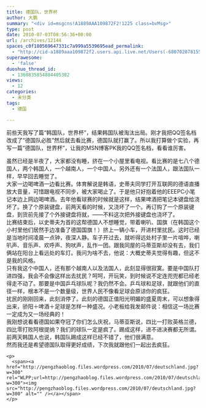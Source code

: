 ```yaml
---
title: 德国队，世界杯
author: 大鹏
summary: "<div id=msgcns!A1889AAA109872F2!1225 class=bvMsg>"
type: post
date: 2010-07-03T08:56:36+00:00
url: /archives/12144
spaces_c0f180569647331c7a999a5539695ead_permalink:
  - "http://cid-a1889aaa109872f2.users.api.live.net/Users(-6807020781556960526)/Blogs('A1889AAA109872F2!102')/Entries('A1889AAA109872F2!1225')?authkey=7T08dKQfQ0s%24"
superawesome:
  - 'false'
duoshuo_thread_id:
  - 1360835854884405382
views:
  - 12
categories:
  - 未分类
tags:
  - 德国

---
```

<div id="msgcns!A1889AAA109872F2!1225" class="bvMsg">
  前些天我写了篇“韩国队，世界杯”，结果韩国队被淘汰出局。刚才我把QQ签名档改成了“德国队必胜”然后就去看比赛，德国队就打赢了。所以我打算做个实验，再写一篇“德国队，世界杯”，让我的MSN博客PK我的QQ签名档，看看谁厉害。</p> 
  
  <div>
  </div>
  
  <div>
    虽然已经是半夜了，大家都没有睡，挤在一个小屋里看电视。看比赛的是七八个德国人，两个韩国人，一个越南人，一个中国人。另外还有一个法国人，跟法国队一样，早早回去睡觉了。
  </div>
  
  <div>
  </div>
  
  <div>
    大家一边喝啤酒一边看比赛。体育解说是韩语，史蒂夫同学打开互联网的德语直播放大音量，可惜跟电视不同步，被大家喝止了。于是他只好抱着他的EEEPC小笔记本边上网边喝啤酒。去年他看球赛的时候就是这样，结果啤酒把笔记本键盘给浇坏了。换了个原装键盘，前两天看的时候，又浇坏了一个。再订购了一个原装键盘，到货前先接了个外接键盘将就，——不料这次把外接键盘也浇坏了。
  </div>
  
  <div>
  </div>
  
  <div>
    比赛结束后，以史蒂夫为首的这帮德国人不想睡觉，带着喇叭、国旗（在韩国这个小村里他们居然手边准备了德国国旗！）挤上一辆小车，开进村里扰民。这时已经是当地时间凌晨一点钟，夜深人静。车子开过去，就听得远处村子里一片喧哗，喇叭声、音乐声、欢呼声、狗吠声，乱作一团。跟我同屋的马蒂亚斯却没有去，我们俩站在阳台上看远处的车灯。我问为啥不去，他说：大概史蒂夫觉得有趣，但这不是我的风格。
  </div>
  
  <div>
  </div>
  
  <div>
    只有我这个中国人，还有那个越南人以及法国人，此刻显得很寂寞。要是中国队打进四强，我会不会像这样出去扰民？呵呵，开玩笑，到时候说不定连兜兜都已经老得走不动了。那要是中国乒乓球队呢？我仍然不会。乒乓球和足球，就跟他们的直径一样，根本不是一个数量级，世界人民不像看足球会原谅你的疯狂。
  </div>
  
  <div>
  </div>
  
  <div>
    扰民的刚刚回来，此刻消停了。此刻的德国正值阳光明媚的盛夏周末，可以想象得出来，骄阳＋啤酒＋足球是怎样一种盛况。小老板给我发邮件说：相信这一场比赛一定成为又一场经典的！
  </div>
  
  <div>
  </div>
  
  <div>
    我刚想说看看德国如果夺冠了你们怎么庆祝，马蒂亚斯说，四比一打败英格兰德，四比零打败阿根提纳？我们的球队一定是疯了。踢成这样，进不进决赛都无所谓。前两天韩国人也说，韩国队踢成这样已经不错了，他们很满意。
  </div>
  
  <div>
  </div>
  
  <div>
    然而我还是希望德国队取得更好成绩，下次我就跟他们一起出去疯狂。</p> 
    
    <p>
      <span><a href="http://pengzhaoblog.files.wordpress.com/2010/07/deutschland.jpg?w=300" rel="WLPP;url=http://pengzhaoblog.files.wordpress.com/2010/07/deutschland.jpg?w=300"><img src="http://pengzhaoblog.files.wordpress.com/2010/07/deutschland.jpg?w=300" alt="" /></a></span>
    </p>
  </div>
</div>
